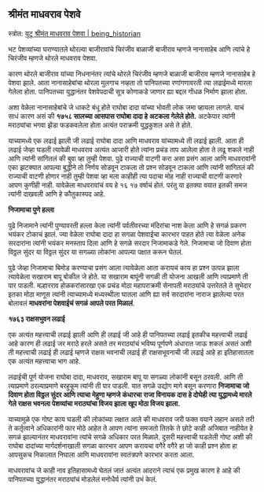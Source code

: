
## श्रीमंत माधवराव पेशवे

स्त्रोत: [युटू श्रीमंत माधवराव पेशवा | being_historian](https://www.youtube.com/watch?v=Yi5UL4rhPNw)

भट पेशव्यांच्या घराण्यातले थोरल्या बाजीरावांचे चिरंजीव बाळाजी बाजीराव म्हणजे नानासाहेब आणि त्यांचे हे चिरंजीव म्हणजे थोरले माधवराव पेशवा.

कारण थोरले बाजीराव यांच्या निधनानंतर त्यांचे थोरले चिरंजीव म्हणजे बाळाजी बाजीराव म्हणजे नानासाहेब हे पेशवा झाले. आता नानासाहेबांचा थोरला मुलगाच नव्हता तो पानिपतच्या रणांगणावरती त्या लढाईमध्ये मारला गेलेला होता. पानिपतच्या युद्धानंतर पेशवेपदाची सूत्र कोणाकडे जाणार ह्या बद्दल गोंधळ निर्माण झाला होता. 

अशा वेळेला नानासाहेबांचे जे धाकटे बंधू होते राघोबा दादा यांच्या भोवती लोक जमा व्हायला लागले. याचं साधं कारण असं की **१७५८ सालच्या आसपास राघोबा दादा हे अटकला गेलेले होते.** अटकेपार त्यांनी मराठ्यांचा भगवा झेंडा फडकवलेला होता अत्यंत पराक्रमी युद्धकुशल असे ते होते.

याच्यामध्ये एक लढाई झाली जी लढाई राघोबा दादा आणि माधवराव यांच्यामध्ये ती लढाई झाली. आता ही लढाई जेव्हा घडली त्यावेळी माधवराव अत्यंत आजारी होते त्यांना प्रचंड ताप आलेला होता ते लढू शकले नाही आणि त्यांनी सांगितलं की बुवा व्हा तुम्ही पेशवा. पुढे राज्याची वाटणी करा असा प्रसंग आला आणि माधवरावांनी एका झटक्यात आपल्या बुद्धीने तो निर्णय सोडवून टाकला तो प्रश्न सोडवून टाकला आणि त्यांनी सांगितलं की राज्याची वाटणी होणार नाही तुम्ही पेशवा व्हा मला काहीही त्या पदाचा मोह नाही राज्याची वाटणी करणारे आपण कुणीही नाही. यावेळेला माधवरावांचं वय हे १६ १७ वर्षाचं होतं. परंतु या इतक्या वयात इतकी समज त्यांनी दाखवली आणि हे कौतुकास्पद आहे.

**निजामाचा पुणे हल्ला**

पुढे निजामाने त्यांनी पुण्यावरती हल्ला केला त्यांनी पर्वतीवरच्या मंदिरांचा नाश केला आणि हे सगळं प्रकरण भयंकर टोकाचं झालं. ज्या वेळेला राघोबा दादा हा सगळा पेशवाईचा कारभार पाहत होते त्या वेळेला अनेक सरदारांना त्यांनी भयंकर मनस्ताप दिला आणि हे सगळे सरदार निजामाकडे गेले. निजामाचा जो दिवाण होता विठ्ठल सुंदर या विठ्ठल सुंदर या सगळ्या लोकांना आपल्या पक्षात करून घेतलं.

पुढे जेव्हा निजामाचा बिमोड करण्याचा प्रसंग आला त्यावेळेला आता करायचं काय हा प्रश्न उत्पन्न झाला त्यावेळेला सखाराम बापू बोकील जे होते. या सखाराम बापूंनी सगळी ती योजना आखली आणि त्याप्रमाणे ती पार पाडली. मल्हारराव होळकरांसारखा एक प्रचंड मोठा महापराक्रमी सेनापती मराठ्यांचे उत्तरेतले ते सुभेदार इतका मोठा माणूस त्यांनी त्याच्यामध्ये मध्यस्थीला घातला आणि ह्या सर्व सरदारांना नाराज झालेल्या परत बोलावलं **माधवरांना पेशवाईचं सगळं आपले परत मिळालं**.

**१७६३ राक्षसभुवन लढाई**

एक अत्यंत महत्त्वाची लढाई झाली आणि ही लढाई जी आहे ही पानिपतच्या लढाई इतकीच महत्त्वाची लढाई आहे कारण ही लढाई जर मराठे हरले असते तर मराठ्यांचं भविष्य पूर्णपणे अंधारात जाऊ शकलं असतं अशी ती महत्त्वाची लढाई ही लढाई म्हणजे राक्षस भवनाची लढाई ही राक्षसभूवनाची जी लढाई आहे हा इतिहासातला एक अत्यंत महत्त्वाचा भाग आहे.

लढाईची पूर्ण योजना राघोबा दादा, माधवराव, सखाराम बापू या सगळ्या लोकांनी बसून ठरवली. आणि ती त्याप्रमाणे ठरल्याप्रमाणे बरहुकूम त्यांनी ती पार पाडली. यात सगळे उद्योग मागे बसून करणारा **निजामाचा जो दिवाण होता विठ्ठल सुंदर आणि त्याचा मेहुणा म्हणजे कंधारचा राजा विनायक दास हे दोघेही त्या युद्धामध्ये मारले गेले राक्षस भवनला पेशव्यांचा मराठ्यांचा विजय झाला खूप मोठा विजय झाला.**

याच्यामुळे एक गोष्ट काय घडली की लोकांच्या लक्षात आले की माधवराव जरी फक्त वयाने लहान असले तरी ते कर्तृत्वाने अधिकारांनी फार मोठे आहेत ते आपण त्यांना समजतो तितके ते छोटे काही अजिबात नाहीयेत हे सगळं झाल्यानंतर माधवरावांना त्यांचे सगळे अधिकार परत मिळाले. दुसरी महत्त्वाची घडलेली गोष्ट अशी की राघोबा दादांच्या मार्गदर्शनाखाली सगळा कारभार आपण करायचा वगैरे वगैरे हा जो काही प्रश्न होता हा आपसुकच निकालात निघाला आणि माधवरावांना स्वतंत्रपणे कारभार करता आला.

माधवरावांच जे काही नाव इतिहासामध्ये घेतलं जातं अत्यंत आदराने त्याचं एक प्रमुख कारण हे आहे की पानिपतच्या युद्धानंतर मराठ्यांचं मोडलेलं मनोधैर्य त्यांनी उभं केलं.
